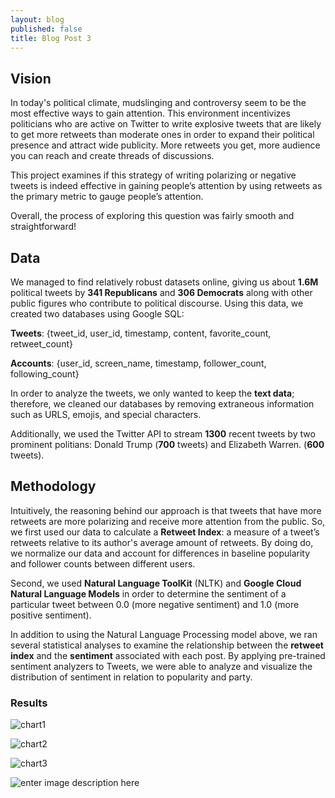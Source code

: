 ```yaml
---
layout: blog
published: false
title: Blog Post 3
---
```

## Vision

In today's political climate, mudslinging and controversy seem to be the most effective ways to gain attention. This environment incentivizes politicians who are active on Twitter to write explosive tweets that are likely to get more retweets than moderate ones in order to expand their political presence and attract wide publicity. More retweets you get, more audience you can reach and create threads of discussions.

This project examines if this strategy of writing polarizing or negative tweets is indeed effective in gaining people’s attention by using retweets as the primary metric to gauge people’s attention.

Overall, the process of exploring this question was fairly smooth and straightforward! 

## Data
We managed to find relatively robust datasets online, giving us about **1.6M** political tweets by **341 Republicans** and **306 Democrats** along with other public figures who contribute to political discourse.  Using this data, we created two databases using Google SQL: 

**Tweets**: {tweet_id, user_id, timestamp, content, favorite_count, retweet_count}

**Accounts**:  {user_id, screen_name, timestamp, follower_count, following_count}

In order to analyze the tweets, we only wanted to keep the **text data**; therefore, we cleaned our databases by removing extraneous information such as URLS, emojis, and special characters.




Additionally, we used the Twitter API to stream **1300** recent tweets by two prominent politians: Donald Trump (**700** tweets) and Elizabeth Warren. (**600** tweets).

## Methodology

Intuitively, the reasoning behind our approach is that tweets that have more retweets are more polarizing and receive more attention from the public. So, we first used our data to calculate a **Retweet Index**: a measure of a tweet’s retweets relative to its author's average amount of retweets. By doing do, we normalize our data and account for differences in baseline popularity and follower counts between different users.

Second, we used **Natural Language ToolKit** (NLTK) and **Google Cloud Natural Language Models** in order to determine the sentiment of a particular tweet between 0.0 (more negative sentiment) and 1.0 (more positive sentiment). 

In addition to using the Natural Language Processing model above, we ran several statistical analyses to examine the relationship between the **retweet index** and the **sentiment** associated with each post. By applying pre-trained sentiment analyzers to Tweets, we were able to analyze and visualize the distribution of sentiment in relation to popularity and party. 

### Results
![chart1](https://Leo-Ryu.github.io/cs1951a-final-blog/media/chart1.png)

![chart2](https://Leo-Ryu.github.io/cs1951a-final-blog/media/chart2.png)

![chart3](https://Leo-Ryu.github.io/cs1951a-final-blog/media/chart1.png)

![enter image description here](https://Leo-Ryu.github.io/cs1951a-final-blog/media/chart4.png)
### 